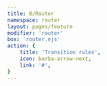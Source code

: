 ```yaml
---
title: B/Router
namespace: router
layout: pages/feature
modifier: 'router'
box: 'router.ejs'
action: {
    title: 'Transition rules',
    icon: barba-arrow-next,
    link: '#',
}
---
```


